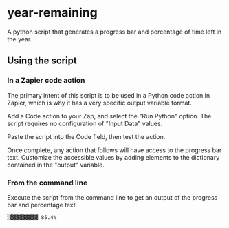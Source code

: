 # year-remaining
A python script that generates a progress bar and percentage of time left in the year.

## Using the script

### In a Zapier code action

The primary intent of this script is to be used in a Python code action in Zapier, which is why it has a very specific output variable format.

Add a Code action to your Zap, and select the "Run Python" option. The script requires no configuration of "Input Data" values.

Paste the script into the Code field, then test the action.

Once complete, any action that follows will have access to the progress bar text. Customize the accessible values by adding elements to the dictionary contained in the "output" variable.

### From the command line

Execute the script from the command line to get an output of the progress bar and percentage text.

```% python3 generate.py
░▓▓▓▓▓▓▓▓▓ 85.4%
```
